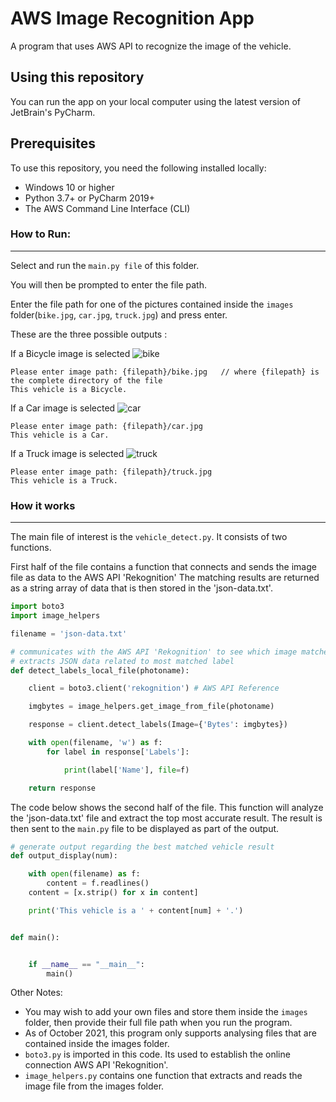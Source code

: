 # AWS Image Recognition App
A program that uses AWS API to recognize the image of the vehicle.

## Using this repository
You can run the app on your local computer using the latest version of JetBrain's PyCharm.

## Prerequisites
To use this repository, you need the following installed locally:

- Windows 10 or higher
- Python 3.7+ or PyCharm 2019+
- The AWS Command Line Interface (CLI) 

### How to Run:
-----------
Select and run the `main.py file` of this folder.

You will then be prompted to enter the file path.

Enter the file path for one of the pictures contained inside the `images` folder(`bike.jpg`, `car.jpg`, `truck.jpg`) and press enter.

These are the three possible outputs :

If a Bicycle image is selected
![bike](https://user-images.githubusercontent.com/53241776/137043482-31502742-6a9e-424d-8dd3-1225c44c2fa4.jpg)
```
Please enter image path: {filepath}/bike.jpg   // where {filepath} is the complete directory of the file
This vehicle is a Bicycle.
```

If a Car image is selected
![car](https://user-images.githubusercontent.com/53241776/137043515-8fbaa3ab-d9c1-4974-9e5d-5f44911eab52.jpg)

```
Please enter image path: {filepath}/car.jpg   
This vehicle is a Car.
```

If a Truck image is selected
![truck](https://user-images.githubusercontent.com/53241776/137043526-9ba3d6ad-bfe5-4187-9909-a01c456a4dd9.png)

```
Please enter image path: {filepath}/truck.jpg   
This vehicle is a Truck.
```
### How it works
-----------
The main file of interest is the `vehicle_detect.py`. It consists of two functions.

First half of the file contains a function that connects and sends the image file as data to the AWS API 'Rekognition' 
The matching results are returned as a string array of data that is then stored in the 'json-data.txt'. 

```python
import boto3
import image_helpers

filename = 'json-data.txt'

# communicates with the AWS API 'Rekognition' to see which image matches
# extracts JSON data related to most matched label
def detect_labels_local_file(photoname):

    client = boto3.client('rekognition') # AWS API Reference

    imgbytes = image_helpers.get_image_from_file(photoname)

    response = client.detect_labels(Image={'Bytes': imgbytes})

    with open(filename, 'w') as f:
        for label in response['Labels']:

            print(label['Name'], file=f)

    return response
```

The code below shows the second half of the file. This function will analyze the 'json-data.txt' file and extract the top most accurate result.
The result is then sent to the `main.py` file to be displayed as part of the output.

```python
# generate output regarding the best matched vehicle result
def output_display(num):

    with open(filename) as f:
        content = f.readlines()
    content = [x.strip() for x in content]

    print('This vehicle is a ' + content[num] + '.')


def main():


    if __name__ == "__main__":
        main()

```

Other Notes: 
- You may wish to add your own files and store them inside the `images` folder, then provide their full file path when you run the program.
- As of October 2021, this program only supports analysing files that are contained inside the images folder.
- `boto3.py` is imported in this code. Its used to establish the online connection AWS API 'Rekognition'.
- `image_helpers.py` contains one function that extracts and reads the image file from the images folder.

